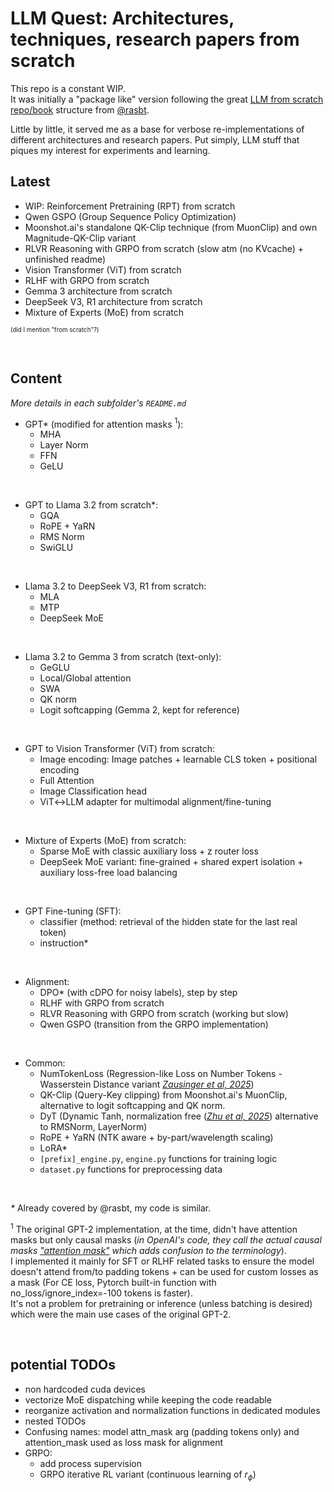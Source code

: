 # LLM Quest: Architectures, techniques, research papers from scratch

This repo is a constant WIP.  
It was initially a "package like" version following the great
[LLM from scratch repo/book](https://github.com/rasbt/LLMs-from-scratch) structure from [@rasbt](https://github.com/rasbt).

Little by little, it served me as a base for verbose re-implementations of different architectures and research
papers. Put simply, LLM stuff that piques my interest for experiments and learning.


## Latest

- WIP: Reinforcement Pretraining (RPT) from scratch
- Qwen GSPO (Group Sequence Policy Optimization)
- Moonshot.ai's standalone QK-Clip technique (from MuonClip) and own Magnitude-QK-Clip variant
- RLVR Reasoning with GRPO from scratch (slow atm (no KVcache) + unfinished readme)
- Vision Transformer (ViT) from scratch
- RLHF with GRPO from scratch
- Gemma 3 architecture from scratch
- DeepSeek V3, R1 architecture from scratch
- Mixture of Experts (MoE) from scratch

<sub><sup>(did I mention "from scratch"?)</sup></sub>

&nbsp;


## Content

*More details in each subfolder's `README.md`*

 - GPT* (modified for attention masks $^1$):
    - MHA
    - Layer Norm
    - FFN
    - GeLU

&nbsp;

 - GPT to Llama 3.2 from scratch*:
    - GQA
    - RoPE + YaRN
    - RMS Norm
    - SwiGLU

&nbsp;

 - Llama 3.2 to DeepSeek V3, R1 from scratch:
    - MLA
    - MTP
    - DeepSeek MoE

&nbsp;

 - Llama 3.2 to Gemma 3 from scratch (text-only):
    - GeGLU
    - Local/Global attention
    - SWA
    - QK norm
    - Logit softcapping (Gemma 2, kept for reference)

&nbsp;

 - GPT to Vision Transformer (ViT) from scratch:
    - Image encoding: Image patches + learnable CLS token + positional encoding
    - Full Attention
    - Image Classification head
    - ViT↔LLM adapter for multimodal alignment/fine-tuning

&nbsp;
    
 - Mixture of Experts (MoE) from scratch:
    - Sparse MoE with classic auxiliary loss + z router loss
    - DeepSeek MoE variant: fine-grained + shared expert isolation + auxiliary loss-free load balancing

&nbsp;

 - GPT Fine-tuning (SFT):
    - classifier (method: retrieval of the hidden state for the last real token)
    - instruction*

&nbsp;

 - Alignment:
    - DPO* (with cDPO for noisy labels), step by step
    - RLHF with GRPO from scratch
    - RLVR Reasoning with GRPO from scratch (working but slow)
    - Qwen GSPO (transition from the GRPO implementation)

&nbsp;
    
- Common:
   - NumTokenLoss (Regression-like Loss on Number Tokens - Wasserstein Distance variant 
   [*Zausinger et al, 2025*](https://arxiv.org/abs/2411.02083))
   - QK-Clip (Query-Key clipping) from Moonshot.ai's MuonClip, alternative to logit softcapping and QK norm.
   - DyT (Dynamic Tanh, normalization free ([*Zhu et al, 2025*](https://arxiv.org/abs/2503.10622)) alternative to 
   RMSNorm, LayerNorm)
   - RoPE + YaRN (NTK aware + by-part/wavelength scaling)
   - LoRA*
   - `[prefix]_engine.py`, `engine.py` functions for training logic
   - `dataset.py` functions for preprocessing data 

&nbsp;

*\** Already covered by @rasbt, my code is similar. 
 
$^1$ The original GPT-2 implementation, at the time, didn't have attention masks but only causal masks (*in OpenAI's
code, they call the actual causal masks ["attention
mask"](https://github.com/openai/gpt-2/blob/9b63575ef42771a015060c964af2c3da4cf7c8ab/src/model.py#L58C1-L58C38) which
adds confusion to the terminology*).  
I implemented it mainly for SFT or RLHF related tasks to ensure the model doesn't attend from/to padding tokens + can be
used for custom losses as a mask (For CE loss, Pytorch built-in function with no_loss/ignore_index=-100 tokens is
faster).  
It's not a problem for pretraining or inference (unless batching is desired) which were the main use cases of the
original GPT-2.

&nbsp;

## potential TODOs
- non hardcoded cuda devices
- vectorize MoE dispatching while keeping the code readable
- reorganize activation and normalization functions in dedicated modules
- nested TODOs
- Confusing names: model attn_mask arg (padding tokens only) and attention_mask used as loss mask for alignment
- GRPO:  
   - add process supervision
   - GRPO iterative RL variant (continuous learning of $r_{\phi}$)